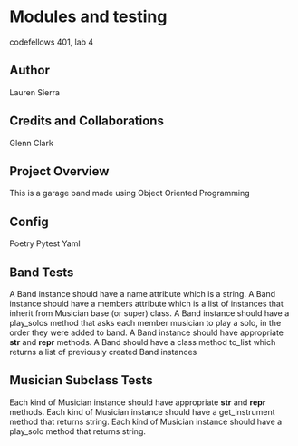 # Modules and testing
codefellows 401, lab 4

## Author
Lauren Sierra

 ## Credits and Collaborations
Glenn Clark

## Project Overview

This is a garage band made using Object Oriented Programming

## Config
Poetry
Pytest
Yaml

## Band Tests

A Band instance should have a name attribute which is a string.
A Band instance should have a members attribute which is a list of instances that inherit from Musician base (or super) class.
A Band instance should have a play_solos method that asks each member musician to play a solo, in the order they were added to band.
A Band instance should have appropriate __str__ and __repr__ methods.
A Band should have a class method to_list which returns a list of previously created Band instances

## Musician Subclass Tests

Each kind of Musician instance should have appropriate __str__ and __repr__ methods.
Each kind of Musician instance should have a get_instrument method that returns string.
Each kind of Musician instance should have a play_solo method that returns string.